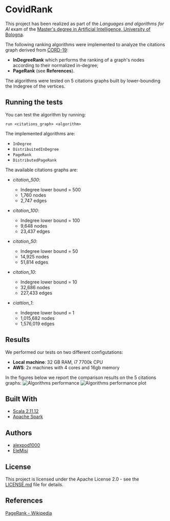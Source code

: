 # CovidRank
This project has been realized as part of the *Languages and algorithms for AI* exam of the [Master's degree in Artificial Intelligence,  University of Bologna](https://corsi.unibo.it/2cycle/artificial-intelligence).

The following ranking algorithms were implemented to analyze the citations graph derived from [CORD-19](https://www.kaggle.com/allen-institute-for-ai/CORD-19-research-challenge):

* **InDegreeRank** which performs the ranking of a graph's nodes according to their normalized in-degree;
* **PageRank** (see **References**).

The algorithms were tested on 5 citations graphs built by lower-bounding the Indegree of the vertices.
## Running the tests

You can test the algorithm by running:

```
run <citations_graph> <algorithm>
```
The implemented algorithms are:
* `InDegree`
* `DistribuitedInDegree`
* `PageRank`
* `DistributedPageRank`

The available citations graphs are:
* *citation_500*: 
    * Indegree lower bound = 500
    * 1,760 nodes
    * 2,747 edges
    
* *citation_100*: 
    *  Indegree lower bound = 100
    *  9,648 nodes
    *  23,437 edges 
    
* *citation_50*: 
    * Indegree lower bound = 50
    * 14,925 nodes
    * 51,814 edges 
* *citation_10*: 
    * Indegree lower bound = 10
    * 32,686 nodes
    * 227,433 edges 
* *ciattion_1*: 
    * Indegree lower bound = 1 
    * 1,015,682 nodes
    * 1,576,019 edges 

## Results
We performed our tests on two different configutations:
* **Local machine**: 32 GB RAM, i7 7700k CPU 
* **AWS**: 2x machines with 4 cores and 16gb memory

In the figures below we report the comparison results on the 5 citations graphs: 
![Algorithms performance](https://github.com/EleMisi/CovidRank/images/Algorithms_performance.png)
![Algorithms performance plot](https://github.com/EleMisi/CovidRank/images/Algorithms_performance_thrs.png)

## Built With

* [Scala 2.11.12](https://www.scala-lang.org/)
* [Apache Spark](https://spark.apache.org/)


## Authors

* [alexpod1000](https://github.com/alexpod1000)
* [EleMisi](https://github.com/EleMisi)


## License

This project is licensed under the Apache License 2.0 - see the [LICENSE.md](LICENSE.md) file for details.

## References

[PageRank - Wikipedia](https://it.wikipedia.org/wiki/PageRank)
